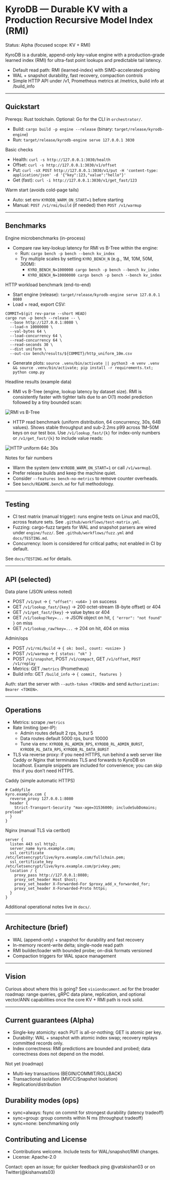 # KyroDB — Durable KV with a Production Recursive Model Index (RMI)

Status: Alpha (focused scope: KV + RMI)

KyroDB is a durable, append-only key-value engine with a production-grade learned index (RMI) for ultra-fast point lookups and predictable tail latency.

- Default read path: RMI (learned-index) with SIMD-accelerated probing
- WAL + snapshot durability, fast recovery, compaction controls
- Simple HTTP API under /v1, Prometheus metrics at /metrics, build info at /build_info


---

## Quickstart

Prereqs: Rust toolchain. Optional: Go for the CLI in `orchestrator/`.

- Build: `cargo build -p engine --release` (binary: `target/release/kyrodb-engine`)
- Run: `target/release/kyrodb-engine serve 127.0.0.1 3030`

Basic checks

- Health: `curl -s http://127.0.0.1:3030/health`
- Offset: `curl -s http://127.0.0.1:3030/v1/offset`
- Put: `curl -sX POST http://127.0.0.1:3030/v1/put -H 'content-type: application/json' -d '{"key":123,"value":"hello"}'`
- Get (fast): `curl -i http://127.0.0.1:3030/v1/get_fast/123`

Warm start (avoids cold-page tails)

- Auto: set env `KYRODB_WARM_ON_START=1` before starting
- Manual: `POST /v1/rmi/build` (if needed) then `POST /v1/warmup`

---

## Benchmarks

Engine microbenchmarks (in-process)

- Compare raw key-lookup latency for RMI vs B-Tree within the engine:
  - Run: `cargo bench -p bench --bench kv_index`
  - Try multiple scales by setting `KYRO_BENCH_N` (e.g., 1M, 10M, 50M, 300M):
    - `KYRO_BENCH_N=1000000 cargo bench -p bench --bench kv_index`
    - `KYRO_BENCH_N=10000000 cargo bench -p bench --bench kv_index`

HTTP workload benchmark (end-to-end)

- Start engine (release): `target/release/kyrodb-engine serve 127.0.0.1 8080`
- Load + read, export CSV:
```
COMMIT=$(git rev-parse --short HEAD)
cargo run -p bench --release -- \
  --base http://127.0.0.1:8080 \
  --load-n 10000000 \
  --val-bytes 64 \
  --load-concurrency 64 \
  --read-concurrency 64 \
  --read-seconds 30 \
  --dist uniform \
  --out-csv bench/results/${COMMIT}/http_uniform_10m.csv
```
- Generate plots: `source .venv/bin/activate || python3 -m venv .venv && source .venv/bin/activate; pip install -r requirements.txt; python comp.py`

Headline results (example data)

- RMI vs B-Tree (engine, lookup latency by dataset size). RMI is consistently faster with tighter tails due to an O(1) model prediction followed by a tiny bounded scan:

![RMI vs B-Tree](bench/rmi_vs_btree.png)

- HTTP read benchmark (uniform distribution, 64 concurrency, 30s, 64B values). Shows stable throughput and sub-2.2ms p99 across 1M–50M keys on our test box. Use `/v1/lookup_fast/{k}` for index-only numbers or `/v1/get_fast/{k}` to include value reads:

![HTTP uniform 64c 30s](bench/http_uniform_64c_30s.png)

Notes for fair numbers
- Warm the system (env `KYRODB_WARM_ON_START=1` or call `/v1/warmup`).
- Prefer release builds and keep the machine quiet.
- Consider `--features bench-no-metrics` to remove counter overheads.
- See `bench/README.bench.md` for full methodology.

---

## Testing

- CI test matrix (manual trigger): runs engine tests on Linux and macOS, across feature sets. See `.github/workflows/test-matrix.yml`.
- Fuzzing: cargo-fuzz targets for WAL and snapshot parsers are wired under `engine/fuzz/`. See `.github/workflows/fuzz.yml` and `docs/TESTING.md`.
- Concurrency: loom is considered for critical paths; not enabled in CI by default.

See `docs/TESTING.md` for details.

---

## API (selected)

Data plane (JSON unless noted)

- POST `/v1/put` → `{ "offset": <u64> }` on success
- GET `/v1/lookup_fast/{key}` → 200 octet-stream (8-byte offset) or 404
- GET `/v1/get_fast/{key}` → value bytes or 404
- GET `/v1/lookup?key=...` → JSON object on hit, `{ "error": "not found" }` on miss
- GET `/v1/lookup_raw?key=...` → 204 on hit, 404 on miss

Admin/ops

- POST `/v1/rmi/build` → `{ ok: bool, count: <usize> }`
- POST `/v1/warmup` → `{ status: "ok" }`
- POST `/v1/snapshot`, POST `/v1/compact`, GET `/v1/offset`, `POST /v1/replay`
- Metrics: GET `/metrics` (Prometheus)
- Build info: GET `/build_info` → `{ commit, features }`

Auth: start the server with `--auth-token <TOKEN>` and send `Authorization: Bearer <TOKEN>`.

---

## Operations

- Metrics: scrape `/metrics`
- Rate limiting (per-IP):
  - Admin routes default 2 rps, burst 5
  - Data routes default 5000 rps, burst 10000
  - Tune via env: `KYRODB_RL_ADMIN_RPS`, `KYRODB_RL_ADMIN_BURST`, `KYRODB_RL_DATA_RPS`, `KYRODB_RL_DATA_BURST`
- TLS via reverse proxy: if you need HTTPS, run behind a web server like Caddy or Nginx that terminates TLS and forwards to KyroDB on localhost. Example snippets are included for convenience; you can skip this if you don’t need HTTPS.

Caddy (simple automatic HTTPS)

```
# Caddyfile
kyro.example.com {
  reverse_proxy 127.0.0.1:8080
  header {
    Strict-Transport-Security "max-age=31536000; includeSubDomains; preload"
  }
}
```

Nginx (manual TLS via certbot)

```
server {
  listen 443 ssl http2;
  server_name kyro.example.com;
  ssl_certificate /etc/letsencrypt/live/kyro.example.com/fullchain.pem;
  ssl_certificate_key /etc/letsencrypt/live/kyro.example.com/privkey.pem;
  location / {
    proxy_pass http://127.0.0.1:8080;
    proxy_set_header Host $host;
    proxy_set_header X-Forwarded-For $proxy_add_x_forwarded_for;
    proxy_set_header X-Forwarded-Proto https;
  }
}
```

Additional operational notes live in `docs/`.

---

## Architecture (brief)

- WAL (append-only) + snapshot for durability and fast recovery
- In-memory recent-write delta; single-node read path
- RMI builder/loader with bounded probe; on-disk formats versioned
- Compaction triggers for WAL space management

---

## Vision

Curious about where this is going? See `visiondocument.md` for the broader roadmap: range queries, gRPC data plane, replication, and optional vector/ANN capabilities once the core KV + RMI path is rock solid.

---

## Current guarantees (Alpha)
- Single-key atomicity: each PUT is all-or-nothing; GET is atomic per key.
- Durability: WAL + snapshot with atomic index swap; recovery replays committed records only.
- Index correctness: RMI predictions are bounded and probed; data correctness does not depend on the model.

Not yet (roadmap)
- Multi-key transactions (BEGIN/COMMIT/ROLLBACK)
- Transactional isolation (MVCC/Snapshot Isolation)
- Replication/distribution

## Durability modes (ops)
- sync=always: fsync on commit for strongest durability (latency tradeoff)
- sync=group: group commits within N ms (throughput tradeoff)
- sync=none: benchmarking only

## Contributing and License

- Contributions welcome. Include tests for WAL/snapshot/RMI changes.
- License: Apache-2.0

Contact: open an issue; for quicker feedback ping @vatskishan03 or on Twitter(@kishanvats03)
